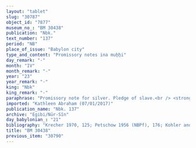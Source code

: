 ```yaml
---
layout: "tablet"
slug: "30787"
object_id: "7877"
museum_no_: "BM 30438"
publication: "Nbk."
text_number: "137"
period: "NB"
place_of_issue: "Babylon city"
type_and_content: "Promissory notes ina muẖẖi"
day_remark: "-"
month: "IV"
month_remark: "-"
year: "23"
year_remark: "-"
king: "Nbk"
king_remark: "-"
paraphrase: "Promissory note for silver. Pledge of slave.<br /> <strong>B<sub>1</sub></strong> and <strong><sup>f</sup>B<sub>2</sub></strong>, his wife owe 15 &frac34; shekels of silver to <strong>A</strong>, to be paid on the 15<sup>th</sup> of Abu (V). The payment is secured by the pledge of the <strong>B<sub>1</sub></strong>&#39;s slave (<strong><sup>f</sup>C</strong>). No other creditor shall exercise any rights over the pledged slave until A has received the full repayment of his debt. The silver that <strong>B<sub>1</sub></strong> and <strong><sup>f</sup></strong><strong>B<sub>2 </sub></strong>pay as rent for the house, is within the house. Witnesses.<br /> &nbsp;<br /> <strong>A </strong>= &Scaron;ulāya/Zēru-ukīn//Egibi; <strong>B<sub>1 </sub></strong>= S&icirc;n-iddin/Ina-qibi-Bēl//&Scaron;a-ṭābti&scaron;u; <strong><sup>f</sup></strong><strong>B<sub>2 </sub></strong>= <sup>f</sup>Burā&scaron;u, wife of <strong>B<sub>1</sub></strong>; <strong><sup>f</sup>C </strong>= slave of <strong>B<sub>1</sub></strong> and <strong><sup>f</sup></strong><strong>B<sub>2</sub></strong>"
imported: "Kathleen Abraham (07/01/2017)"
publication_name: "Nbk. 137"
archive: "Egibi/Nūr-Sîn"
day_babylonian_: "21"
bibliography: "Krecher 1970, 125; Petschow 1956 (NBPf), 176; Kohler and Peiser, BRL 4 (1898), 23; Koschaker 1911, 86."
title: "BM 30438"
previous_item: "30790"
---
```

